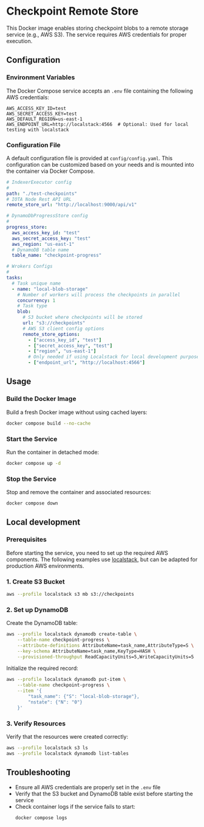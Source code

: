 # Checkpoint Remote Store

This Docker image enables storing checkpoint blobs to a remote storage service (e.g., AWS S3). The service requires AWS credentials for proper execution.

## Configuration

### Environment Variables

The Docker Compose service accepts an `.env` file containing the following AWS credentials:

```text
AWS_ACCESS_KEY_ID=test
AWS_SECRET_ACCESS_KEY=test
AWS_DEFAULT_REGION=us-east-1
AWS_ENDPOINT_URL=http://localstack:4566  # Optional: Used for local testing with localstack
```

### Configuration File

A default configuration file is provided at `config/config.yaml`. This configuration can be customized based on your needs and is mounted into the container via Docker Compose.

```yaml
# IndexerExecutor config
#
path: "./test-checkpoints"
# IOTA Node Rest API URL
remote_store_url: "http://localhost:9000/api/v1"

# DynamoDbProgressStore config
#
progress_store:
  aws_access_key_id: "test"
  aws_secret_access_key: "test"
  aws_region: "us-east-1"
  # DynamoDB table name
  table_name: "checkpoint-progress"

# Wrokers Configs
#
tasks:
  # Task unique name
  - name: "local-blob-storage"
    # Number of workers will process the checkpoints in parallel
    concurrency: 1
    # Task type
    blob:
      # S3 bucket where checkpoints will be stored
      url: "s3://checkpoints"
      # AWS S3 client config options
      remote_store_options:
        - ["access_key_id", "test"]
        - ["secret_access_key", "test"]
        - ["region", "us-east-1"]
        # Only needed if using Localstack for local development purposes, it's preferred to be removed
        - ["endpoint_url", "http://localhost:4566"]
```

## Usage

### Build the Docker Image

Build a fresh Docker image without using cached layers:

```bash
docker compose build --no-cache
```

### Start the Service

Run the container in detached mode:

```bash
docker compose up -d
```

### Stop the Service

Stop and remove the container and associated resources:

```bash
docker compose down
```

## Local development

### Prerequisites

Before starting the service, you need to set up the required AWS components. The following examples use [localstack](https://github.com/localstack/localstack), but can be adapted for production AWS environments.

### 1. Create S3 Bucket

```bash
aws --profile localstack s3 mb s3://checkpoints
```

### 2. Set up DynamoDB

Create the DynamoDB table:

```bash
aws --profile localstack dynamodb create-table \
    --table-name checkpoint-progress \
    --attribute-definitions AttributeName=task_name,AttributeType=S \
    --key-schema AttributeName=task_name,KeyType=HASH \
    --provisioned-throughput ReadCapacityUnits=5,WriteCapacityUnits=5
```

Initialize the required record:

```bash
aws --profile localstack dynamodb put-item \
    --table-name checkpoint-progress \
    --item '{
        "task_name": {"S": "local-blob-storage"},
        "nstate": {"N": "0"}
    }'
```

### 3. Verify Resources

Verify that the resources were created correctly:

```bash
aws --profile localstack s3 ls
aws --profile localstack dynamodb list-tables
```

## Troubleshooting

- Ensure all AWS credentials are properly set in the `.env` file
- Verify that the S3 bucket and DynamoDB table exist before starting the service
- Check container logs if the service fails to start:
  ```bash
  docker compose logs
  ```
